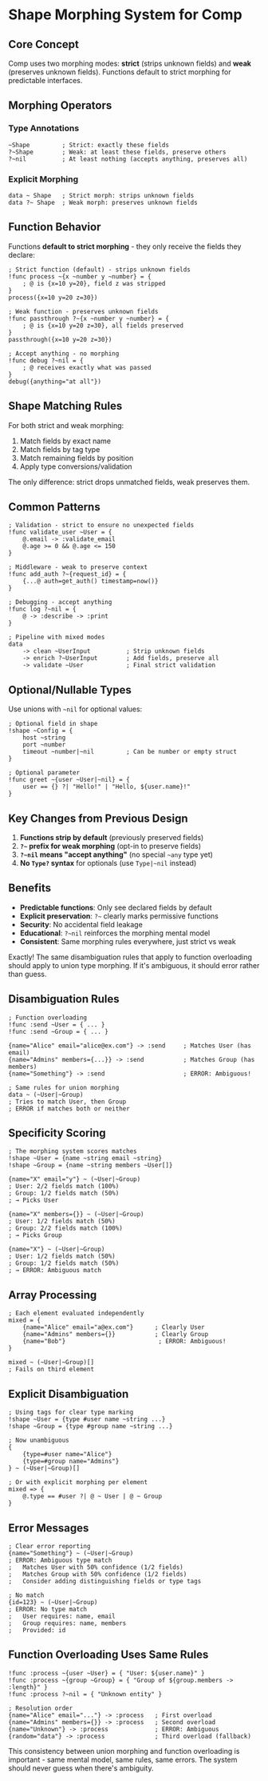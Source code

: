 # Shape Morphing System for Comp

## Core Concept

Comp uses two morphing modes: **strict** (strips unknown fields) and **weak** (preserves unknown fields). Functions default to strict morphing for predictable interfaces.

## Morphing Operators

### Type Annotations
```comp
~Shape         ; Strict: exactly these fields
?~Shape        ; Weak: at least these fields, preserve others
?~nil          ; At least nothing (accepts anything, preserves all)
```

### Explicit Morphing
```comp
data ~ Shape   ; Strict morph: strips unknown fields
data ?~ Shape  ; Weak morph: preserves unknown fields
```

## Function Behavior

Functions **default to strict morphing** - they only receive the fields they declare:

```comp
; Strict function (default) - strips unknown fields
!func process ~{x ~number y ~number} = {
    ; @ is {x=10 y=20}, field z was stripped
}
process({x=10 y=20 z=30})

; Weak function - preserves unknown fields  
!func passthrough ?~{x ~number y ~number} = {
    ; @ is {x=10 y=20 z=30}, all fields preserved
}
passthrough({x=10 y=20 z=30})

; Accept anything - no morphing
!func debug ?~nil = {
    ; @ receives exactly what was passed
}
debug({anything="at all"})
```

## Shape Matching Rules

For both strict and weak morphing:
1. Match fields by exact name
2. Match fields by tag type
3. Match remaining fields by position
4. Apply type conversions/validation

The only difference: strict drops unmatched fields, weak preserves them.

## Common Patterns

```comp
; Validation - strict to ensure no unexpected fields
!func validate_user ~User = {
    @.email -> :validate_email
    @.age >= 0 && @.age <= 150
}

; Middleware - weak to preserve context
!func add_auth ?~{request_id} = {
    {...@ auth=get_auth() timestamp=now()}
}

; Debugging - accept anything
!func log ?~nil = {
    @ -> :describe -> :print
}

; Pipeline with mixed modes
data 
    -> clean ~UserInput          ; Strip unknown fields
    -> enrich ?~UserInput        ; Add fields, preserve all
    -> validate ~User            ; Final strict validation
```

## Optional/Nullable Types

Use unions with `~nil` for optional values:

```comp
; Optional field in shape
!shape ~Config = {
    host ~string
    port ~number  
    timeout ~number|~nil         ; Can be number or empty struct
}

; Optional parameter
!func greet ~{user ~User|~nil} = {
    user == {} ?| "Hello!" | "Hello, ${user.name}!"
}
```

## Key Changes from Previous Design

1. **Functions strip by default** (previously preserved fields)
2. **`?~` prefix for weak morphing** (opt-in to preserve fields)
3. **`?~nil` means "accept anything"** (no special `~any` type yet)
4. **No `Type?` syntax** for optionals (use `Type|~nil` instead)

## Benefits

- **Predictable functions**: Only see declared fields by default
- **Explicit preservation**: `?~` clearly marks permissive functions
- **Security**: No accidental field leakage
- **Educational**: `?~nil` reinforces the morphing mental model
- **Consistent**: Same morphing rules everywhere, just strict vs weak



Exactly! The same disambiguation rules that apply to function overloading should apply to union type morphing. If it's ambiguous, it should error rather than guess.

## Disambiguation Rules

```comp
; Function overloading
!func :send ~User = { ... }
!func :send ~Group = { ... }

{name="Alice" email="alice@ex.com"} -> :send     ; Matches User (has email)
{name="Admins" members={...}} -> :send           ; Matches Group (has members)
{name="Something"} -> :send                      ; ERROR: Ambiguous!

; Same rules for union morphing
data ~ (~User|~Group)
; Tries to match User, then Group
; ERROR if matches both or neither
```

## Specificity Scoring

```comp
; The morphing system scores matches
!shape ~User = {name ~string email ~string}
!shape ~Group = {name ~string members ~User[]}

{name="X" email="y"} ~ (~User|~Group)
; User: 2/2 fields match (100%)
; Group: 1/2 fields match (50%)
; → Picks User

{name="X" members={}} ~ (~User|~Group)  
; User: 1/2 fields match (50%)
; Group: 2/2 fields match (100%)
; → Picks Group

{name="X"} ~ (~User|~Group)
; User: 1/2 fields match (50%)
; Group: 1/2 fields match (50%)
; → ERROR: Ambiguous match
```

## Array Processing

```comp
; Each element evaluated independently
mixed = {
    {name="Alice" email="a@ex.com"}      ; Clearly User
    {name="Admins" members={}}           ; Clearly Group
    {name="Bob"}                          ; ERROR: Ambiguous!
}

mixed ~ (~User|~Group)[]
; Fails on third element
```

## Explicit Disambiguation

```comp
; Using tags for clear type marking
!shape ~User = {type #user name ~string ...}
!shape ~Group = {type #group name ~string ...}

; Now unambiguous
{
    {type=#user name="Alice"}
    {type=#group name="Admins"}
} ~ (~User|~Group)[]

; Or with explicit morphing per element
mixed => {
    @.type == #user ?| @ ~ User | @ ~ Group
}
```

## Error Messages

```comp
; Clear error reporting
{name="Something"} ~ (~User|~Group)
; ERROR: Ambiguous type match
;   Matches User with 50% confidence (1/2 fields)
;   Matches Group with 50% confidence (1/2 fields)
;   Consider adding distinguishing fields or type tags

; No match
{id=123} ~ (~User|~Group)  
; ERROR: No type match
;   User requires: name, email
;   Group requires: name, members
;   Provided: id
```

## Function Overloading Uses Same Rules

```comp
!func :process ~{user ~User} = { "User: ${user.name}" }
!func :process ~{group ~Group} = { "Group of ${group.members -> :length}" }
!func :process ?~nil = { "Unknown entity" }

; Resolution order
{name="Alice" email="..."} -> :process   ; First overload
{name="Admins" members={}} -> :process   ; Second overload  
{name="Unknown"} -> :process             ; ERROR: Ambiguous
{random="data"} -> :process              ; Third overload (fallback)
```

This consistency between union morphing and function overloading is important - same mental model, same rules, same errors. The system should never guess when there's ambiguity.